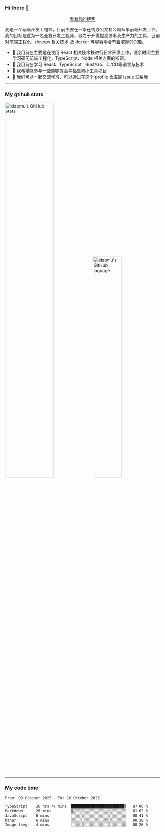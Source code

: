 ### Hi there 👋

<p align="center">
  <a href="https://blog.realjacket.fun">看看我的博客</a>
</p>

我是一个前端开发工程师，目前主要在一家在线办公文档公司从事前端开发工作。我的目标是成为一名全栈开发工程师，致力于开发提高效率及生产力的工具，目前对前端工程化、devops 相关技术 及 docker 等容器平台有着浓厚的兴趣。

- 🔭 我目前在主要是在使用 React 相关技术栈进行日常开发工作，业余时间主要学习研究前端工程化、TypeScript、Node 相关方面的知识。
- 🌱 我目前在学习 React、TypeScript、Rust/Go、CI/CD等语言与技术
- 👯 我希望能参与一些能够提高幸福感的小工具项目
- 💬 我们可以一起交流学习，可以通过在这个 profile 仓库提 issue 联系我

***

### My gtihub stats

<a><img src="https://github-readme-stats-git-masterrstaa-rickstaa.vercel.app/api?username=real-jacket&&show_icons=true" title="xiaomu's GitHub stats" alt="xiaomu's GitHub stats" style="width:56%;"/></a>
<a><img src="https://github-readme-stats-git-masterrstaa-rickstaa.vercel.app/api/top-langs/?username=real-jacket&layout=compact" title="xiaomu's GitHub laguage" alt="xiaomu's GitHub laguage" style="width:43%;"/><a/>

***

### My code time

<!--START_SECTION:waka-->

```txt
From: 09 October 2025 - To: 16 October 2025

TypeScript    26 hrs 40 mins  ████████████████████████▒   97.00 %
Markdown      26 mins         ▒░░░░░░░░░░░░░░░░░░░░░░░░   01.62 %
JavaScript    6 mins          ░░░░░░░░░░░░░░░░░░░░░░░░░   00.41 %
Other         6 mins          ░░░░░░░░░░░░░░░░░░░░░░░░░   00.38 %
Image (svg)   4 mins          ░░░░░░░░░░░░░░░░░░░░░░░░░   00.26 %
```

<!--END_SECTION:waka-->
